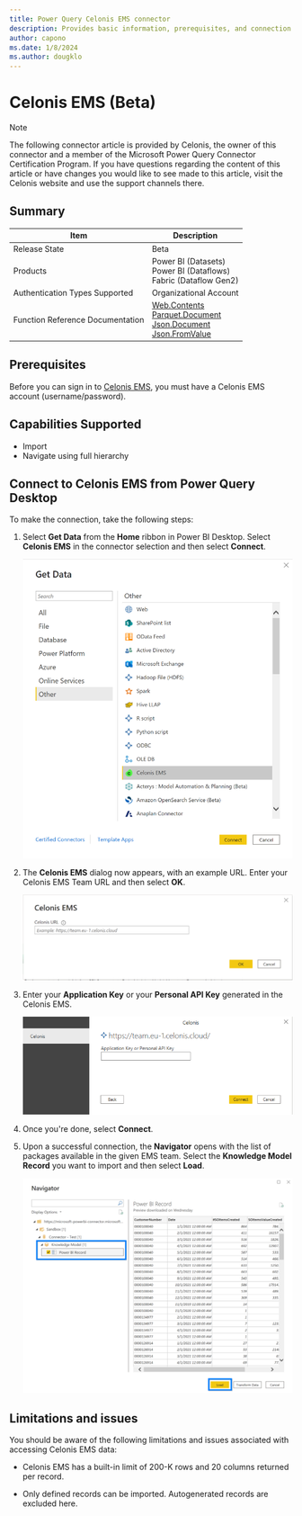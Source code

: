 ```yaml
---
title: Power Query Celonis EMS connector
description: Provides basic information, prerequisites, and connection steps for Celonis EMS.
author: capono
ms.date: 1/8/2024 
ms.author: dougklo
---
```


# Celonis EMS (Beta)

> [!NOTE]
> The following connector article is provided by Celonis, the owner of this connector and a member of the Microsoft Power Query Connector Certification Program. If you have questions regarding the content of this article or have changes you would like to see made to this article, visit the Celonis website and use the support channels there.

## Summary

| Item | Description |
| ---- | ----------- |
| Release State | Beta |
| Products | Power BI (Datasets) </br> Power BI (Dataflows)<br/>Fabric (Dataflow Gen2) |
| Authentication Types Supported | Organizational Account |
| Function Reference Documentation | [Web.Contents](/powerquery-m/web-contents) </br> [Parquet.Document](/power-query/connectors/parquet) </br> [Json.Document](/powerquery-m/json-document) </br> [Json.FromValue](/powerquery-m/json-fromvalue)|

## Prerequisites

Before you can sign in to [Celonis EMS](https://celon.is/EMS-Platform), you must have a Celonis EMS account (username/password).

## Capabilities Supported

* Import
* Navigate using full hierarchy

## Connect to Celonis EMS from Power Query Desktop

To make the connection, take the following steps:

1. Select **Get Data** from the **Home** ribbon in Power BI Desktop. Select **Celonis EMS** in the connector selection and then select **Connect**.

   ![Screenshot of Get Data dialog showing the Celonis EMS connector selected.](media/celonis-ems/get-data.png)

1. The **Celonis EMS** dialog now appears, with an example URL. Enter your Celonis EMS Team URL and then select **OK**.

   ![Screenshot of the Celonis EMS dialog with the Celonis EMS URL entered.](media/celonis-ems/set-url.png)

1. Enter your **Application Key** or your **Personal API Key** generated in the Celonis EMS.

   ![Screenshot of the authentication dialog where you enter your key for authentication.](media/celonis-ems/authentication.png)
  
1. Once you're done, select **Connect**.
  
1. Upon a successful connection, the **Navigator** opens with the list of packages available in the given EMS team. Select the **Knowledge Model Record** you want to import and then select **Load**.

   ![Navigate to package](media/celonis-ems/navigator.png)

## Limitations and issues

You should be aware of the following limitations and issues associated with accessing Celonis EMS data:

* Celonis EMS has a built-in limit of 200-K rows and 20 columns returned per record.

* Only defined records can be imported. Autogenerated records are excluded here.
